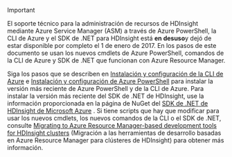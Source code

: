 > [!IMPORTANT]
> El soporte técnico para la administración de recursos de HDInsight mediante Azure Service Manager (ASM) a través de Azure PowerShell, la CLI de Azure y el SDK de .NET para HDInsight está **en desuso**y dejó de estar disponible por completo el 1 de enero de 2017. En los pasos de este documento se usan los nuevos cmdlets de Azure PowerShell, comandos de la CLI de Azure y SDK de .NET que funcionan con Azure Resource Manager.
> 
> Siga los pasos que se describen en [Instalación y configuración de la CLI de Azure](../articles/cli-install-nodejs.md) e [Instalación y configuración de Azure PowerShell](/powershell/azureps-cmdlets-docs) para instalar la versión más reciente de Azure PowerShell y de la CLI de Azure. Para instalar la versión más reciente del SDK de .NET de HDInsight, use la información proporcionada en la página de NuGet del [SDK de .NET de HDInsight de Microsoft Azure](https://www.nuget.org/packages/Microsoft.WindowsAzure.Management.HDInsight/) . Si tiene scripts que hay que modificar para usar los nuevos cmdlets, los nuevos comandos de la CLI o el SDK de .NET, consulte [Migrating to Azure Resource Manager-based development tools for HDInsight clusters](../articles/hdinsight/hdinsight-hadoop-development-using-azure-resource-manager.md) (Migración a las herramientas de desarrollo basadas en Azure Resource Manager para clústeres de HDInsight) para obtener más información.
> 
> 

